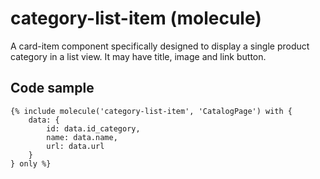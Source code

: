 # category-list-item (molecule)

A card-item component specifically designed to display a single product category in a list view. It may have title, image and link button.

## Code sample

```
{% include molecule('category-list-item', 'CatalogPage') with {
    data: {
        id: data.id_category,
        name: data.name,
        url: data.url
    }
} only %}
```
